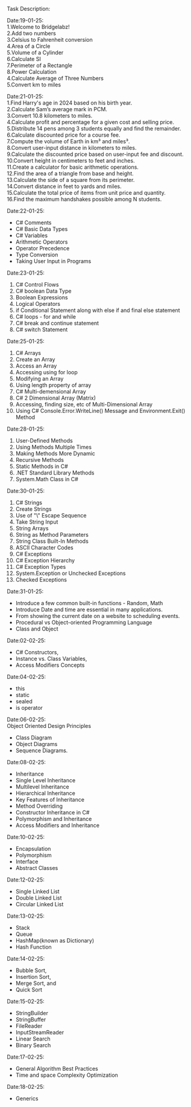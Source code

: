 Task Description:

Date:19-01-25:  
1.Welcome to Bridgelabz!  
2.Add two numbers  
3.Celsius to Fahrenheit conversion  
4.Area of a Circle  
5.Volume of a Cylinder  
6.Calculate SI  
7.Perimeter of a Rectangle  
8.Power Calculation  
4.Calculate Average of Three Numbers  
5.Convert km to miles  


Date:21-01-25:  
1.Find Harry's age in 2024 based on his birth year.  
2.Calculate Sam’s average mark in PCM.  
3.Convert 10.8 kilometers to miles.  
4.Calculate profit and percentage for a given cost and selling price.  
5.Distribute 14 pens among 3 students equally and find the remainder.  
6.Calculate discounted price for a course fee.  
7.Compute the volume of Earth in km³ and miles³.  
8.Convert user-input distance in kilometers to miles.  
9.Calculate the discounted price based on user-input fee and discount.  
10.Convert height in centimeters to feet and inches.  
11.Create a calculator for basic arithmetic operations.  
12.Find the area of a triangle from base and height.  
13.Calculate the side of a square from its perimeter.  
14.Convert distance in feet to yards and miles.  
15.Calculate the total price of items from unit price and quantity.  
16.Find the maximum handshakes possible among N students.  

Date:22-01-25:  
- C# Comments  
- C# Basic Data Types  
- C# Variables  
- Arithmetic Operators  
- Operator Precedence  
- Type Conversion  
- Taking User Input in Programs  

Date:23-01-25:  
1. C# Control Flows  
2. C# boolean Data Type  
3. Boolean Expressions  
4. Logical Operators  
5. if Conditional Statement along with else if and final else statement  
6. C# loops - for and while  
7. C# break and continue statement  
8. C# switch Statement  

Date:25-01-25:  
1. C# Arrays  
2. Create an Array  
3. Access an Array  
4. Accessing using for loop  
5. Modifying an Array  
6. Using length property of array  
7. C# Multi-demensional Array  
8. C# 2 Dimensional Array (Matrix)  
9. Accessing, finding size, etc of Multi-Dimensional Array  
10. Using C# Console.Error.WriteLine() Message and Environment.Exit() Method  

Date:28-01-25:  
1. User-Defined Methods  
2. Using Methods Multiple Times  
3. Making Methods More Dynamic  
4. Recursive Methods  
5. Static Methods in C#  
6. .NET Standard Library Methods  
7. System.Math Class in C#  

Date:30-01-25:  
1. C# Strings  
2. Create Strings  
3. Use of "\\" Escape Sequence  
4. Take String Input  
5. String Arrays  
6. String as Method Parameters  
7. String Class Built-In Methods  
8. ASCII Character Codes  
9. C# Exceptions  
10. C# Exception Hierarchy  
11. C# Exception Types  
12. System.Exception or Unchecked Exceptions  
13. Checked Exceptions  

Date:31-01-25:  
- Introduce a few common built-in functions - Random, Math  
- Introduce Date and time are essential in many applications.  
- From showing the current date on a website to scheduling events.  
- Procedural vs Object-oriented Programming Language  
- Class and Object  

Date:02-02-25:  
- C# Constructors,   
- Instance vs. Class Variables,   
- Access Modifiers Concepts  

Date:04-02-25:  
- this  
- static   
- sealed   
- is operator  

Date:06-02-25:  
Object Oriented Design Principles  
- Class Diagram  
- Object Diagrams  
- Sequence Diagrams.  

Date:08-02-25:  
- Inheritance  
- Single Level Inheritance  
- Multilevel Inheritance  
- Hierarchical Inheritance  
- Key Features of Inheritance  
- Method Overriding  
- Constructor Inheritance in C#  
- Polymorphism and Inheritance  
 - Access Modifiers and Inheritance  

Date:10-02-25:  
- Encapsulation  
- Polymorphism   
- Interface  
- Abstract Classes  

Date:12-02-25:  
- Single Linked List  
- Double Linked List  
- Circular Linked List  

Date:13-02-25:  
- Stack  
- Queue  
- HashMap(known as Dictionary)  
- Hash Function  

Date:14-02-25:  
- Bubble Sort,  
- Insertion Sort,  
- Merge Sort, and  
- Quick Sort  

Date:15-02-25:  
- StringBuilder  
- StringBuffer  
- FileReader  
- InputStreamReader  
- Linear Search   
- Binary Search  

Date:17-02-25:  
- General Algorithm Best Practices  
- Time and space Complexity Optimization  

Date:18-02-25:  
- Generics  
